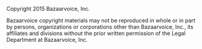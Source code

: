 Copyright 2015 Bazaarvoice, Inc.

Bazaarvoice copyright materials may not be reproduced in whole or in part by
persons, organizations or corporations other than Bazaarvoice, Inc., its
affiliates and divisions without the prior written permission of the Legal
Department at Bazaarvoice, Inc.
